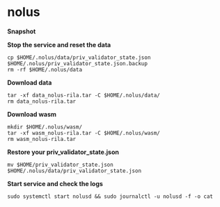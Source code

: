 # nolus
<b>Snapshot  </b>

<b>Stop the service and reset the data</b>

```sudo systemctl stop nolusd
cp $HOME/.nolus/data/priv_validator_state.json $HOME/.nolus/priv_validator_state.json.backup
rm -rf $HOME/.nolus/data
```

<b>Download data</b>

```wget https://snapshot.nodeskeeper.com/nolus/data_nolus.tar
tar -xf data_nolus-rila.tar -C $HOME/.nolus/data/
rm data_nolus-rila.tar
```

<b>Download wasm</b>

```wget https://snapshot.nodeskeeper.com/nolus/wasm_nolus.tar
mkdir $HOME/.nolus/wasm/
tar -xf wasm_nolus-rila.tar -C $HOME/.nolus/wasm/
rm wasm_nolus-rila.tar
```

<b>Restore your priv_validator_state.json</b>

```mv $HOME/priv_validator_state.json $HOME/.nolus/data/priv_validator_state.json```

<b>Start service and check the logs</b>

```sudo systemctl start nolusd && sudo journalctl -u nolusd -f -o cat```
